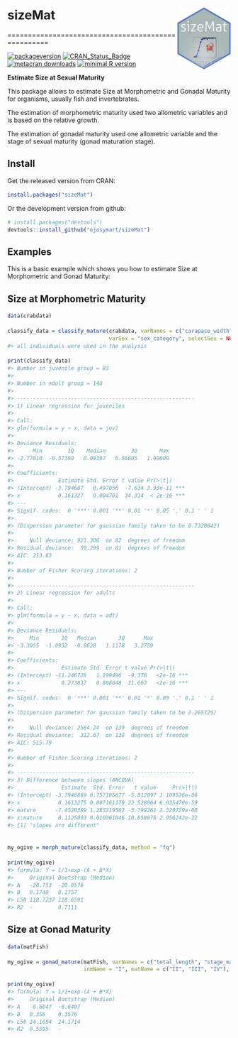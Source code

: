 # sizeMat <img src="man/figures/sizeMat.png" width="120" align="right" />

===================================================

<!-- badges: start -->

[![packageversion](https://img.shields.io/badge/Package%20version-1.1.2-orange.svg?style=flat-square)](commits/master)
[![CRAN\_Status\_Badge](http://www.r-pkg.org/badges/version/sizeMat)](http://cran.r-project.org/package=sizeMat)
[![metacran
downloads](http://cranlogs.r-pkg.org/badges/sizeMat)](http://cran.rstudio.com/web/packages/sizeMat/index.html)
[![minimal R
version](https://img.shields.io/badge/R%3E%3D-3.6-6666ff.svg)](https://cran.r-project.org/)

**Estimate Size at Sexual Maturity**

This package allows to estimate Size at Morphometric and Gonadal
Maturity for organisms, usually fish and invertebrates.

The estimation of morphometric maturity used two allometric variables
and is based on the relative growth.

The estimation of gonadal maturity used one allometric variable and the
stage of sexual maturity (gonad maturation stage).

## Install

Get the released version from CRAN:

``` r
install.packages("sizeMat")
```

Or the development version from github:

``` r
# install.packages("devtools")
devtools::install_github("ejosymart/sizeMat")
```

## Examples

This is a basic example which shows you how to estimate Size at
Morphometric and Gonad Maturity:

## Size at Morphometric Maturity

``` r
data(crabdata)

classify_data = classify_mature(crabdata, varNames = c("carapace_width", "chela_height"), 
                                varSex = "sex_category", selectSex = NULL, method = "ld")
#> all individuals were used in the analysis

print(classify_data)
#> Number in juvenile group = 83 
#> 
#> Number in adult group = 140 
#> 
#> -------------------------------------------------------- 
#> 1) Linear regression for juveniles 
#> 
#> Call:
#> glm(formula = y ~ x, data = juv)
#> 
#> Deviance Residuals: 
#>      Min        1Q    Median        3Q       Max  
#> -2.77010  -0.57399   0.09397   0.56605   1.99008  
#> 
#> Coefficients:
#>              Estimate Std. Error t value Pr(>|t|)    
#> (Intercept) -3.794687   0.497056  -7.634 3.93e-11 ***
#> x            0.161327   0.004701  34.314  < 2e-16 ***
#> ---
#> Signif. codes:  0 '***' 0.001 '**' 0.01 '*' 0.05 '.' 0.1 ' ' 1
#> 
#> (Dispersion parameter for gaussian family taken to be 0.7320842)
#> 
#>     Null deviance: 921.306  on 82  degrees of freedom
#> Residual deviance:  59.299  on 81  degrees of freedom
#> AIC: 213.63
#> 
#> Number of Fisher Scoring iterations: 2
#> 
#> -------------------------------------------------------- 
#> 2) Linear regression for adults 
#> 
#> Call:
#> glm(formula = y ~ x, data = adt)
#> 
#> Deviance Residuals: 
#>     Min       1Q   Median       3Q      Max  
#> -3.3055  -1.0932  -0.0628   1.1178   3.2759  
#> 
#> Coefficients:
#>               Estimate Std. Error t value Pr(>|t|)    
#> (Intercept) -11.246726   1.199496  -9.376   <2e-16 ***
#> x             0.273837   0.008648  31.663   <2e-16 ***
#> ---
#> Signif. codes:  0 '***' 0.001 '**' 0.01 '*' 0.05 '.' 0.1 ' ' 1
#> 
#> (Dispersion parameter for gaussian family taken to be 2.265729)
#> 
#>     Null deviance: 2584.24  on 139  degrees of freedom
#> Residual deviance:  312.67  on 138  degrees of freedom
#> AIC: 515.79
#> 
#> Number of Fisher Scoring iterations: 2
#> 
#> -------------------------------------------------------- 
#> 3) Difference between slopes (ANCOVA) 
#>               Estimate  Std. Error   t value     Pr(>|t|)
#> (Intercept) -3.7946869 0.757105677 -5.012097 1.109526e-06
#> x            0.1613275 0.007161179 22.528064 6.035478e-59
#> mature      -7.4520389 1.285219562 -5.798261 2.320729e-08
#> x:mature     0.1125093 0.010361046 10.858878 2.956242e-22
#> [1] "slopes are different"


my_ogive = morph_mature(classify_data, method = "fq")

print(my_ogive)
#> formula: Y = 1/1+exp-(A + B*X)
#>     Original Bootstrap (Median)
#> A   -20.753  -20.8576          
#> B   0.1748   0.1757            
#> L50 118.7237 118.6591          
#> R2  -        0.7111
```

## Size at Gonad Maturity

``` r
data(matFish)

my_ogive = gonad_mature(matFish, varNames = c("total_length", "stage_mat"), 
                        inmName = "I", matName = c("II", "III", "IV"), method = "fq", niter = 999)

print(my_ogive)
#> formula: Y = 1/1+exp-(A + B*X)
#>     Original Bootstrap (Median)
#> A   -8.6047  -8.6407           
#> B   0.356    0.3576            
#> L50 24.1694  24.1714           
#> R2  0.5595   -
```
